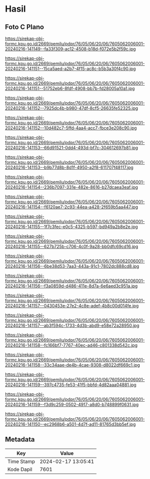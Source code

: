 # Hasil

## Foto C Plano

https://sirekap-obj-formc.kpu.go.id/2669/pemilu/pdpr/76/05/06/20/06/7605062006001-20240216-141149--fa33f309-ac12-4508-b18d-f072e5b2f59c.jpg

https://sirekap-obj-formc.kpu.go.id/2669/pemilu/pdpr/76/05/06/20/06/7605062006001-20240216-141151--15ca5aed-a2b7-4f15-ac8c-b5b3a30f4c90.jpg

https://sirekap-obj-formc.kpu.go.id/2669/pemilu/pdpr/76/05/06/20/06/7605062006001-20240216-141151--51752eb6-8fdf-4908-bb7b-fd28005a10a1.jpg

https://sirekap-obj-formc.kpu.go.id/2669/pemilu/pdpr/76/05/06/20/06/7605062006001-20240216-141152--7925dc4b-b980-47df-8cf5-26635fe52325.jpg

https://sirekap-obj-formc.kpu.go.id/2669/pemilu/pdpr/76/05/06/20/06/7605062006001-20240216-141152--10d482c7-5ffd-4aa4-acc7-fbce3e208c90.jpg

https://sirekap-obj-formc.kpu.go.id/2669/pemilu/pdpr/76/05/06/20/06/7605062006001-20240216-141153--66d91521-0dd4-493d-bf7c-304612697b81.jpg

https://sirekap-obj-formc.kpu.go.id/2669/pemilu/pdpr/76/05/06/20/06/7605062006001-20240216-141153--b9b77d8b-8d1f-4950-a2f8-611707f48117.jpg

https://sirekap-obj-formc.kpu.go.id/2669/pemilu/pdpr/76/05/06/20/06/7605062006001-20240216-141154--236b7097-331e-482e-8616-b27dcaea3eaf.jpg

https://sirekap-obj-formc.kpu.go.id/2669/pemilu/pdpr/76/05/06/20/06/7605062006001-20240216-141154--f6120ae7-2c93-44ea-a428-2f659b5aa447.jpg

https://sirekap-obj-formc.kpu.go.id/2669/pemilu/pdpr/76/05/06/20/06/7605062006001-20240216-141155--1f7c3fec-e0c5-4325-b597-bd949a2b8e2e.jpg

https://sirekap-obj-formc.kpu.go.id/2669/pemilu/pdpr/76/05/06/20/06/7605062006001-20240216-141155--627b725b-c706-4c0f-9a28-bb0dfc69cd16.jpg

https://sirekap-obj-formc.kpu.go.id/2669/pemilu/pdpr/76/05/06/20/06/7605062006001-20240216-141156--6be38d53-7aa3-443a-91c1-7802dc888cd8.jpg

https://sirekap-obj-formc.kpu.go.id/2669/pemilu/pdpr/76/05/06/20/06/7605062006001-20240216-141156--f3a0859d-d486-411e-8d7a-6e6aed3c951a.jpg

https://sirekap-obj-formc.kpu.go.id/2669/pemilu/pdpr/76/05/06/20/06/7605062006001-20240216-141157--0430453e-27e2-4c8e-adef-4b8c00d014fe.jpg

https://sirekap-obj-formc.kpu.go.id/2669/pemilu/pdpr/76/05/06/20/06/7605062006001-20240216-141157--ab3f594c-1733-4d3b-abd9-e58e72a28950.jpg

https://sirekap-obj-formc.kpu.go.id/2669/pemilu/pdpr/76/05/06/20/06/7605062006001-20240216-141158--fc166bf7-7767-40ec-ad46-c801338d542c.jpg

https://sirekap-obj-formc.kpu.go.id/2669/pemilu/pdpr/76/05/06/20/06/7605062006001-20240216-141158--33c34aae-de4b-4cae-9308-d8022df669c1.jpg

https://sirekap-obj-formc.kpu.go.id/2669/pemilu/pdpr/76/05/06/20/06/7605062006001-20240216-141159--397c4735-fe53-41f5-bbfd-4d82aaa04881.jpg

https://sirekap-obj-formc.kpu.go.id/2669/pemilu/pdpr/76/05/06/20/06/7605062006001-20240216-141159--f3d9c259-0502-4917-a8d0-b748899f0631.jpg

https://sirekap-obj-formc.kpu.go.id/2669/pemilu/pdpr/76/05/06/20/06/7605062006001-20240216-141150--ec2968b6-a501-4d7f-ad11-81765d3bb5ef.jpg


## Metadata

| Key        | Value               |
| ---------- | ------------------- |
| Time Stamp | 2024-02-17 13:05:41 |
| Kode Dapil | 7601                |



